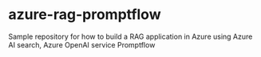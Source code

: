 # azure-rag-promptflow
Sample repository for how to build a RAG application in Azure using Azure AI search, Azure OpenAI service Promptflow
